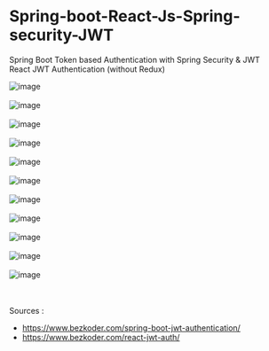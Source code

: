 # Spring-boot-React-Js-Spring-security-JWT
Spring Boot Token based Authentication with Spring Security &amp; JWT <br>
React JWT Authentication (without Redux)

![image](https://user-images.githubusercontent.com/63150702/228599717-ba6cc8ca-7138-41e6-b525-23fd05048769.png)
<br><br>
![image](https://user-images.githubusercontent.com/63150702/228600094-6ee92811-ef48-4733-ac5f-03b31a9b67b8.png)
<br><br>
![image](https://user-images.githubusercontent.com/63150702/228600999-5d1ac823-7e0c-4773-971d-39d5aeb5d5a3.png)
<br><br>
![image](https://user-images.githubusercontent.com/63150702/228601154-dab82c74-a0d3-49d4-9df6-c9057ea8b058.png)
<br><br>
![image](https://user-images.githubusercontent.com/63150702/228600183-995eae81-4e67-4bd2-9483-fabcb19661c3.png)
<br><br>
![image](https://user-images.githubusercontent.com/63150702/228600318-69fb2f5c-ed10-49c1-9b71-ab748c48d3dc.png)
<br><br>
![image](https://user-images.githubusercontent.com/63150702/228600512-86ec48be-f413-4d78-beb3-8303a070cf2c.png)
<br><br>
![image](https://user-images.githubusercontent.com/63150702/228601444-4400d094-82ec-45cf-a01f-b4cffcbf5133.png)
<br><br>
![image](https://user-images.githubusercontent.com/63150702/228601601-e81a7eed-8e67-461a-87b6-d38c3178279a.png)
<br><br>
![image](https://user-images.githubusercontent.com/63150702/228601690-1ac9b2b2-90bd-4967-8713-ff311c89718e.png)
<br><br>
![image](https://user-images.githubusercontent.com/63150702/228602112-29c27d8a-df38-4d56-9243-aa3f7cb0db38.png)


<br><br>
Sources :<br>
- https://www.bezkoder.com/spring-boot-jwt-authentication/
- https://www.bezkoder.com/react-jwt-auth/
